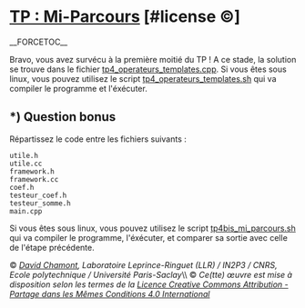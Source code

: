 # [TP : Mi-Parcours](README.md) \[\#license ©\]

\_\_FORCETOC\_\_

Bravo, vous avez survécu à la première moitié du TP \! A ce stade, la solution se trouve dans le fichier [tp4\_operateurs\_templates.cpp](coefs-old/tp4_operateurs_templates.cpp.md). Si vous êtes sous linux, vous pouvez utilisez le script [tp4\_operateurs\_templates.sh](coefs-old/tp4_operateurs_templates.sh.md) qui va compiler le programme et l'éxécuter.

## \*) Question bonus

Répartissez le code entre les fichiers suivants :

    utile.h
    utile.cc
    framework.h
    framework.cc
    coef.h
    testeur_coef.h
    testeur_somme.h
    main.cpp

Si vous êtes sous linux, vous pouvez utilisez le script [tp4bis\_mi\_parcours.sh](http://llrforge.in2p3.fr/~chamont/svn/DebuterEnCpp/tp4bis_mi_parcours.sh) qui va compiler le programme, l'éxécuter, et comparer sa sortie avec celle de l'étape précédente.

© *[David Chamont](http://llr.in2p3.fr/spip.php?page=view_person&personID=121), Laboratoire Leprince-Ringuet (LLR) / IN2P3 / CNRS, Ecole polytechnique / Université Paris-Saclay*\\\\ © *Ce(tte) œuvre est mise à disposition selon les termes de la [Licence Creative Commons Attribution - Partage dans les Mêmes Conditions 4.0 International](http://creativecommons.org/licenses/by-sa/4.0/)*
